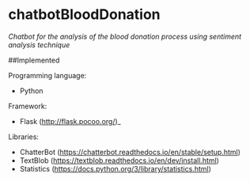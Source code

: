# chatbotBloodDonation
_Chatbot for the analysis of the blood donation process using sentiment analysis technique_

##Implemented

Programming language:
* Python

Framework:
* Flask (http://flask.pocoo.org/)_

Libraries:
* ChatterBot (https://chatterbot.readthedocs.io/en/stable/setup.html)
* TextBlob (https://textblob.readthedocs.io/en/dev/install.html)
* Statistics (https://docs.python.org/3/library/statistics.html)
